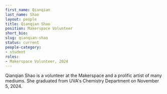 ```yaml
---
first_name: Qianqian 
last_name: Shao
layout: people
title: Qianqian Shao 
position: Makerspace Volunteer
short_bio:
slug: qianqian-shao
status: current
people-category:
- student
roles:
- Makerspace Volunteer, 2024
---
```


Qianqian Shao is a volunteer at the Makerspace and a prolific artist of many mediums. She graduated from UVA's Chemistry Department on November 5, 2024.
